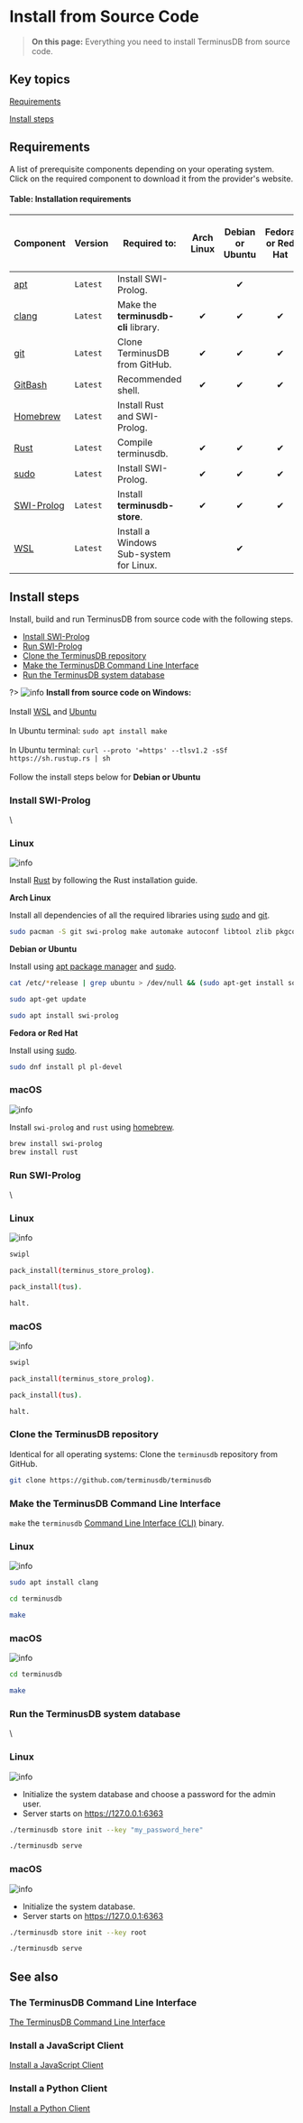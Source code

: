 # Install from Source Code

> **On this page:** Everything you need to install TerminusDB from source code.

## Key topics

[Requirements](install-from-source-code.md#requirements)

[Install steps](install-from-source-code.md#install-steps)

## Requirements

A list of prerequisite components depending on your operating system. Click on the required component to download it from the provider's website.

#### Table: Installation requirements

| Component                                                | Version  | Required to:                            | Arch Linux | Debian or Ubuntu | Fedora or Red Hat | macOS | <p><img src="../../../img/ico/terminusdb-icon-windows.svg" alt="info"><br>Windows<br><br></p> |
| -------------------------------------------------------- | -------- | --------------------------------------- | :--------: | :--------------: | :---------------: | :---: | :-------------------------------------------------------------------------------------------: |
| [apt](https://pkgs.org/download/apt)                     | `Latest` | Install SWI-Prolog.                     |            |         ✔        |                   |       |                                                                                               |
| [clang](https://releases.llvm.org)                       | `Latest` | Make the **terminusdb-cli** library.    |      ✔     |         ✔        |         ✔         |       |                                                                                               |
| [git](https://git-scm.com/downloads)                     | `Latest` | Clone TerminusDB from GitHub.           |      ✔     |         ✔        |         ✔         |   ✔   |                                                                                               |
| [GitBash](https://git-scm.com/downloads)                 | `Latest` | Recommended shell.                      |      ✔     |         ✔        |         ✔         |   ✔   |                                               ✔                                               |
| [Homebrew](https://brew.sh)                              | `Latest` | Install Rust and SWI-Prolog.            |            |                  |                   |   ✔   |                                                                                               |
| [Rust](https://www.rust-lang.org/tools/install)          | `Latest` | Compile terminusdb.                     |      ✔     |         ✔        |         ✔         |   ✔   |                                               ✔                                               |
| [sudo](https://www.sudo.ws/download.html)                | `Latest` | Install SWI-Prolog.                     |      ✔     |         ✔        |         ✔         |       |                                                                                               |
| [SWI-Prolog](https://www.swi-prolog.org/download/stable) | `Latest` | Install **terminusdb-store**.           |      ✔     |         ✔        |         ✔         |   ✔   |                                                                                               |
| [WSL](https://ubuntu.com/wsl)                            | `Latest` | Install a Windows Sub-system for Linux. |            |         ✔        |                   |       |                                                                                               |

## Install steps

Install, build and run TerminusDB from source code with the following steps.

* [Install SWI-Prolog](install-from-source-code.md#install-swi-prolog)
* [Run SWI-Prolog](install-from-source-code.md#run-swi-prolog)
* [Clone the TerminusDB repository](install-from-source-code.md#clone-the-terminusdb-repository)
* [Make the TerminusDB Command Line Interface](install-from-source-code.md#make-the-terminusdb-command-line-interface)
* [Run the TerminusDB system database](install-from-source-code.md#run-the-terminusdb-system-database)

?> ![info](../../../img/ico/terminusdb-icon-windows.svg) **Install from source code on Windows:**\
\
Install [WSL](https://ubuntu.com/wsl) and [Ubuntu](https://ubuntu.com/#download)\
\
In Ubuntu terminal: `sudo apt install make`\
\
In Ubuntu terminal: `curl --proto '=https' --tlsv1.2 -sSf https://sh.rustup.rs | sh`\
\
Follow the install steps below for **Debian or Ubuntu**

### Install SWI-Prolog

\\

### **Linux**

![info](../../../img/ico/terminusdb-icon-linux.svg)

Install [Rust](https://www.rust-lang.org/tools/install) by following the Rust installation guide.

**Arch Linux**

Install all dependencies of all the required libraries using [sudo](https://www.sudo.ws/download.html) and [git](https://git-scm.com/downloads).

```bash
sudo pacman -S git swi-prolog make automake autoconf libtool zlib pkgconf gcc
```

**Debian or Ubuntu**

Install using [apt package manager](https://pkgs.org/download/apt) and [sudo](https://www.sudo.ws/download.html).

```bash
cat /etc/*release | grep ubuntu > /dev/null && (sudo apt-get install software-properties-common; sudo apt-add-repository ppa:swi-prolog/stable)

sudo apt-get update

sudo apt install swi-prolog
```

**Fedora or Red Hat**

Install using [sudo](https://www.sudo.ws/download.html).

```bash
sudo dnf install pl pl-devel
```

### **macOS**

![info](../../../img/ico/terminusdb-icon-apple.svg)

Install `swi-prolog` and `rust` using [homebrew](https://brew.sh).

```bash
brew install swi-prolog
brew install rust
```

### Run SWI-Prolog

\\

### **Linux**

![info](../../../img/ico/terminusdb-icon-linux.svg)

```bash
swipl

pack_install(terminus_store_prolog).

pack_install(tus).

halt.
```

### **macOS**

![info](../../../img/ico/terminusdb-icon-apple.svg)

```bash
swipl

pack_install(terminus_store_prolog).

pack_install(tus).

halt.
```

### Clone the TerminusDB repository

Identical for all operating systems: Clone the `terminusdb` repository from GitHub.

```bash
git clone https://github.com/terminusdb/terminusdb
```

### Make the TerminusDB Command Line Interface

`make` the `terminusdb` [Command Line Interface (CLI)](../../../terminusdb/install/reference/reference-cli/) binary.

### **Linux**

![info](../../../img/ico/terminusdb-icon-linux.svg)

```bash
sudo apt install clang

cd terminusdb

make
```

### **macOS**

![info](../../../img/ico/terminusdb-icon-apple.svg)

```bash
cd terminusdb

make
```

### Run the TerminusDB system database

\\

### **Linux**

![info](../../../img/ico/terminusdb-icon-linux.svg)

* Initialize the system database and choose a password for the admin user.
* Server starts on https://127.0.0.1:6363

```bash
./terminusdb store init --key "my_password_here"

./terminusdb serve
```

### **macOS**

![info](../../../img/ico/terminusdb-icon-apple.svg)

* Initialize the system database.
* Server starts on https://127.0.0.1:6363

```bash
./terminusdb store init --key root

./terminusdb serve
```

## See also

### The TerminusDB Command Line Interface

[The TerminusDB Command Line Interface](../../../terminusdb/install/reference/reference-cli/)

### Install a JavaScript Client

[Install a JavaScript Client](../../../terminusdb/install/install/install-javascript-client/)

### Install a Python Client

[Install a Python Client](../../../terminusdb/install/install/install-python-client/)
